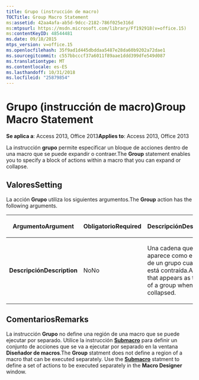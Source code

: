 ```yaml
---
title: Grupo (instrucción de macro)
TOCTitle: Group Macro Statement
ms:assetid: 42aa4afa-ab5d-9dcc-2182-786f025e316d
ms:mtpsurl: https://msdn.microsoft.com/library/Ff192918(v=office.15)
ms:contentKeyID: 48544481
ms.date: 09/18/2015
mtps_version: v=office.15
ms.openlocfilehash: 35f9ad1d445dbddaa5487e28da60b9202a72dae1
ms.sourcegitcommit: c557bbcccf37a6011f89aae1ddd399dfe549d087
ms.translationtype: MT
ms.contentlocale: es-ES
ms.lasthandoff: 10/31/2018
ms.locfileid: "25879854"
---
```

# <a name="group-macro-statement"></a><span data-ttu-id="c2e55-102">Grupo (instrucción de macro)</span><span class="sxs-lookup"><span data-stu-id="c2e55-102">Group Macro Statement</span></span>


<span data-ttu-id="c2e55-103">**Se aplica a**: Access 2013, Office 2013</span><span class="sxs-lookup"><span data-stu-id="c2e55-103">**Applies to**: Access 2013, Office 2013</span></span>

<span data-ttu-id="c2e55-104">La instrucción **grupo** permite especificar un bloque de acciones dentro de una macro que se puede expandir o contraer.</span><span class="sxs-lookup"><span data-stu-id="c2e55-104">The **Group** statement enables you to specify a block of actions within a macro that you can expand or collapse.</span></span>

## <a name="setting"></a><span data-ttu-id="c2e55-105">Valores</span><span class="sxs-lookup"><span data-stu-id="c2e55-105">Setting</span></span>

<span data-ttu-id="c2e55-106">La acción **Grupo** utiliza los siguientes argumentos.</span><span class="sxs-lookup"><span data-stu-id="c2e55-106">The **Group** action has the following arguments.</span></span>

<table>
<colgroup>
<col style="width: 33%" />
<col style="width: 33%" />
<col style="width: 33%" />
</colgroup>
<thead>
<tr class="header">
<th><p><span data-ttu-id="c2e55-107">Argumento</span><span class="sxs-lookup"><span data-stu-id="c2e55-107">Argument</span></span></p></th>
<th><p><span data-ttu-id="c2e55-108">Obligatorio</span><span class="sxs-lookup"><span data-stu-id="c2e55-108">Required</span></span></p></th>
<th><p><span data-ttu-id="c2e55-109">Descripción</span><span class="sxs-lookup"><span data-stu-id="c2e55-109">Description</span></span></p></th>
</tr>
</thead>
<tbody>
<tr class="odd">
<td><p><span data-ttu-id="c2e55-110"><strong>Descripción</strong></span><span class="sxs-lookup"><span data-stu-id="c2e55-110"><strong>Description</strong></span></span></p></td>
<td><p><span data-ttu-id="c2e55-111">No</span><span class="sxs-lookup"><span data-stu-id="c2e55-111">No</span></span></p></td>
<td><p><span data-ttu-id="c2e55-112">Una cadena que aparece como el título de un grupo cuando está contraída.</span><span class="sxs-lookup"><span data-stu-id="c2e55-112">A string that appears as the title of a group when it is collapsed.</span></span></p></td>
</tr>
</tbody>
</table>


## <a name="remarks"></a><span data-ttu-id="c2e55-113">Comentarios</span><span class="sxs-lookup"><span data-stu-id="c2e55-113">Remarks</span></span>

<span data-ttu-id="c2e55-p101">La instrucción **Grupo** no define una región de una macro que se puede ejecutar por separado. Utilice la instrucción **[Submacro](submacro-macro-statement.md)** para definir un conjunto de acciones que se va a ejecutar por separado en la ventana **Diseñador de macros**.</span><span class="sxs-lookup"><span data-stu-id="c2e55-p101">The **Group** statment does not define a region of a macro that can be executed separately. Use the **[Submacro](submacro-macro-statement.md)** statment to define a set of actions to be executed separately in the **Macro Designer** window.</span></span>

